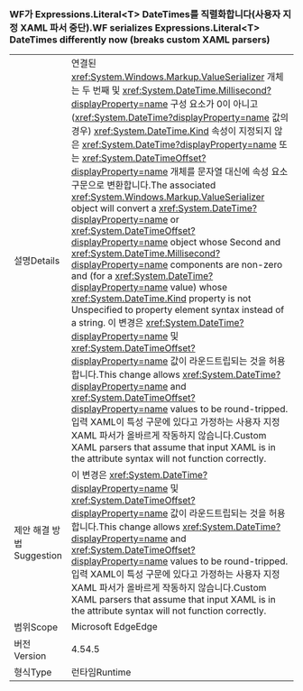 ### <a name="wf-serializes-expressionsliterallttgt-datetimes-differently-now-breaks-custom-xaml-parsers"></a><span data-ttu-id="c3517-101">WF가 Expressions.Literal&lt;T&gt; DateTimes를 직렬화합니다(사용자 지정 XAML 파서 중단).</span><span class="sxs-lookup"><span data-stu-id="c3517-101">WF serializes Expressions.Literal&lt;T&gt; DateTimes differently now (breaks custom XAML parsers)</span></span>

|   |   |
|---|---|
|<span data-ttu-id="c3517-102">설명</span><span class="sxs-lookup"><span data-stu-id="c3517-102">Details</span></span>|<span data-ttu-id="c3517-103">연결된 <xref:System.Windows.Markup.ValueSerializer> 개체는 두 번째 및 <xref:System.DateTime.Millisecond?displayProperty=name> 구성 요소가 0이 아니고(<xref:System.DateTime?displayProperty=name> 값의 경우) <xref:System.DateTime.Kind> 속성이 지정되지 않은 <xref:System.DateTime?displayProperty=name> 또는 <xref:System.DateTimeOffset?displayProperty=name> 개체를 문자열 대신에 속성 요소 구문으로 변환합니다.</span><span class="sxs-lookup"><span data-stu-id="c3517-103">The associated <xref:System.Windows.Markup.ValueSerializer> object will convert a <xref:System.DateTime?displayProperty=name> or <xref:System.DateTimeOffset?displayProperty=name> object whose Second and <xref:System.DateTime.Millisecond?displayProperty=name> components are non-zero and (for a <xref:System.DateTime?displayProperty=name> value) whose <xref:System.DateTime.Kind> property is not Unspecified to property element syntax instead of a string.</span></span> <span data-ttu-id="c3517-104">이 변경은 <xref:System.DateTime?displayProperty=name> 및 <xref:System.DateTimeOffset?displayProperty=name> 값이 라운드트립되는 것을 허용합니다.</span><span class="sxs-lookup"><span data-stu-id="c3517-104">This change allows <xref:System.DateTime?displayProperty=name> and <xref:System.DateTimeOffset?displayProperty=name> values to be round-tripped.</span></span> <span data-ttu-id="c3517-105">입력 XAML이 특성 구문에 있다고 가정하는 사용자 지정 XAML 파서가 올바르게 작동하지 않습니다.</span><span class="sxs-lookup"><span data-stu-id="c3517-105">Custom XAML parsers that assume that input XAML is in the attribute syntax will not function correctly.</span></span>|
|<span data-ttu-id="c3517-106">제안 해결 방법</span><span class="sxs-lookup"><span data-stu-id="c3517-106">Suggestion</span></span>|<span data-ttu-id="c3517-107">이 변경은 <xref:System.DateTime?displayProperty=name> 및 <xref:System.DateTimeOffset?displayProperty=name> 값이 라운드트립되는 것을 허용합니다.</span><span class="sxs-lookup"><span data-stu-id="c3517-107">This change allows <xref:System.DateTime?displayProperty=name> and <xref:System.DateTimeOffset?displayProperty=name> values to be round-tripped.</span></span> <span data-ttu-id="c3517-108">입력 XAML이 특성 구문에 있다고 가정하는 사용자 지정 XAML 파서가 올바르게 작동하지 않습니다.</span><span class="sxs-lookup"><span data-stu-id="c3517-108">Custom XAML parsers that assume that input XAML is in the attribute syntax will not function correctly.</span></span>|
|<span data-ttu-id="c3517-109">범위</span><span class="sxs-lookup"><span data-stu-id="c3517-109">Scope</span></span>|<span data-ttu-id="c3517-110">Microsoft Edge</span><span class="sxs-lookup"><span data-stu-id="c3517-110">Edge</span></span>|
|<span data-ttu-id="c3517-111">버전</span><span class="sxs-lookup"><span data-stu-id="c3517-111">Version</span></span>|<span data-ttu-id="c3517-112">4.5</span><span class="sxs-lookup"><span data-stu-id="c3517-112">4.5</span></span>|
|<span data-ttu-id="c3517-113">형식</span><span class="sxs-lookup"><span data-stu-id="c3517-113">Type</span></span>|<span data-ttu-id="c3517-114">런타임</span><span class="sxs-lookup"><span data-stu-id="c3517-114">Runtime</span></span>|

